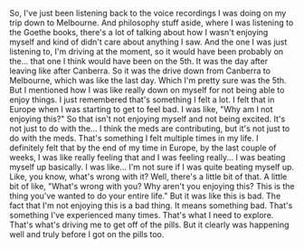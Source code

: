 ﻿So, I've just been listening back to the voice recordings I was doing on my trip down to
Melbourne. And philosophy stuff aside, where I was listening to the Goethe books, there's
a lot of talking about how I wasn't enjoying myself and kind of didn't care about anything
I saw. And the one I was just listening to, I'm driving at the moment, so it would have
been probably on the... that one I think would have been on the 5th. It was the day after
leaving like after Canberra. So it was the drive down from Canberra to Melbourne, which
was like the last day. Which I'm pretty sure was the 5th. But I mentioned how I was like
really down on myself for not being able to enjoy things. I just remembered that's something
I felt a lot. I felt that in Europe when I was starting to get to feel bad. I was like,
"Why am I not enjoying this?" So that isn't not enjoying myself and not being excited.
It's not just to do with the... I think the meds are contributing, but it's not just to
do with the meds. That's something I felt multiple times in my life. I definitely felt
that by the end of my time in Europe, by the last couple of weeks, I was like really feeling
that and I was feeling really... I was beating myself up basically. I was like... I'm not
sure if I was quite beating myself up. Like, you know, what's wrong with it? Well, there's
a little bit of that. A little bit of like, "What's wrong with you? Why aren't you enjoying
this? This is the thing you've wanted to do your entire life." But it was like this is
bad. The fact that I'm not enjoying this is a bad thing. It means something bad. That's
something I've experienced many times. That's what I need to explore. That's what's driving
me to get off of the pills. But it clearly was happening well and truly before I got
on the pills too.

